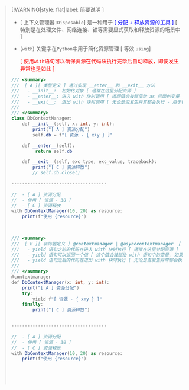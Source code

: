 <br/>

>[!WARNING|style: flat|label: 简要说明 ]
>
>- [ 上下文管理器`IDisposable`] 是一种用于 <span style='color:Blue'>[ 分配 + 释放资源的工具 ] </span> [ 特别是在处理文件、网络连接、锁等需要显式获取和释放资源的场景中 ]
>
>- (`with`) 关键字在`Python`中用于简化资源管理 [ 等效 `using`]
>
>   <span style='color:red'>[ 使用`with`语句可以确保资源在代码块执行完毕后自动释放，即使发生异常也是如此 ]</span>
>
>```csharp
>/// <summary>
>///  [ A ][ 类型定义 ] 通过实现 __enter__ 和 __exit__ 方法
>///   - __init__:  初始化对象 [ 通常在这里分配资源 ]
>///   - __enter__: 进入 with 块时调用 [ 返回值会被赋值给 as 后面的变量 ]
>///   - __exit__:  退出 with 块时调用 [ 无论是否发生异常都会执行 - 用于释放资源 ]
>/// 
>/// </summary>
>class DbContextManager:
>	  def __init__(self, x: int, y: int):
>		  print("[ A ] 资源分配")
>		  self.db = f"[ 资源 - { x+y } ]"
>
>	  def __enter__(self):
>          return self.db
>
>	  def __exit__(self, exc_type, exc_value, traceback):
>		  print("[ C ] 资源释放")
>		  // self.db.close()
>
>------------------------------------
>              
>//  - [ A ] 资源分配
>//  - 使用 [ 资源 - 30 ]
>//  - [ C ] 资源释放      
>with DbContextManager(10, 20) as resource:
>     print(f"使用 {resource}")
>         
>              
>```
>
>```csharp
>/// <summary>
>///  [ B ][ 装饰器定义 ] @contextmanager | @asynccontextmanager 【 即它必须包含唯一 yield 语句 】
>///   - yield 语句之前的代码在进入 with 块时执行 [ 通常在这里分配资源 ]
>///   - yield 语句可以返回一个值 [ 这个值会被赋给 with 语句中的变量, 如果不需要返回值, 可以使用 yield 而不带任何值 ]
>///   - yield 语句之后的代码在退出 with 块时执行 [ 无论是否发生异常都会执行 - 用于释放资源 ]
>///   
>/// </summary>
>@contextmanager
>def DbContextManager(x: int, y: int):
>     print("[ A ] 资源分配")
>     try:
>         yield f"[ 资源 - { x+y } ]"
>     finally:
>         print("[ C ] 资源释放")
>
>
>------------------------------------
>              
>//  - [ A ] 资源分配
>//  - 使用 [ 资源 - 30 ]
>//  - [ C ] 资源释放      
>with DbContextManager(10, 20) as resource:
>     print(f"使用 {resource}")
>         
>         
>```
>
><br/>
>
>

